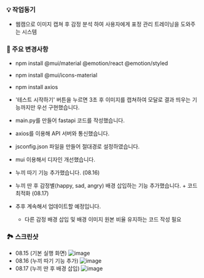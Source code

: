 ### 💡 작업동기
- 웹캠으로 이미지 캡쳐 후 감정 분석 하여 사용자에게 표정 관리 트레이닝을 도와주는 시스템

### 🔑 주요 변경사항

- npm install @mui/material @emotion/react @emotion/styled
- npm install @mui/icons-material
- npm install axios


- '테스트 시작하기' 버튼을 누르면 3초 후 이미지를 캡쳐하여 모달로 결과 띄우는 기능까지만 우선 구현했습니다.
- main.py를 만들어 fastapi 코드를 작성했습니다.
- axios를 이용해 API 서버와 통신했습니다.
- jsconfig.json 파일을 만들어 절대경로 설정하였습니다.
- mui 이용해서 디자인 개선했습니다.
- 누끼 따기 기능 추가했습니다. (08.16)
- 누끼 딴 후 감정별(happy, sad, angry) 배경 삽입하는 기능 추가했습니다. + 코드 최적화 (08.17)
- 추후 계속해서 업데이트할 예정입니다.
  + 다른 감정 배경 삽입 및 배경 이미지 원본 비율 유지하는 코드 작성 필요

### 🏞 스크린샷
- 08.15 (기본 실행 화면)
![image](https://github.com/user-attachments/assets/17088203-06a8-446d-9f29-893173fb3c85)
- 08.16 (누끼 따기 기능 추가)
![image](https://github.com/user-attachments/assets/a15a1482-7601-431e-94a9-20ed136817a5)
- 08.17 (누끼 딴 후 배경 삽입)
![image](https://github.com/user-attachments/assets/c36a18af-4583-4059-bc3c-55090f916e75)

